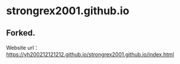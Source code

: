 # strongrex2001.github.io

## Forked.

Website url：https://yh200212121212.github.io/strongrex2001.github.io/index.html
